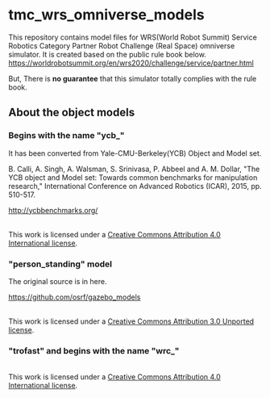 # tmc_wrs_omniverse_models

This repository contains model files for WRS(World Robot Summit) Service Robotics Category Partner Robot Challenge (Real Space) omniverse simulator. It is created based on the public rule book below. \
https://worldrobotsummit.org/en/wrs2020/challenge/service/partner.html

But, There is **no guarantee** that this simulator totally complies with the rule book.

## About the object models

### Begins with the name "ycb_"

It has been converted from Yale-CMU-Berkeley(YCB) Object and Model set.

B. Calli, A. Singh, A. Walsman, S. Srinivasa, P. Abbeel and A. M. Dollar, "The YCB object and Model set: Towards
common benchmarks for manipulation research," International Conference on Advanced Robotics (ICAR), 2015, pp. 510-517.

http://ycbbenchmarks.org/

<br />This work is licensed under a <a rel="license" href="https://creativecommons.org/licenses/by/4.0/">Creative Commons Attribution 4.0 International license</a>.

### "person_standing" model

The original source is in here.

https://github.com/osrf/gazebo_models

<br />This work is licensed under a <a rel="license" href="https://creativecommons.org/licenses/by/3.0/">Creative Commons Attribution 3.0 Unported license</a>.

### "trofast" and begins with the name "wrc_"

<br />This work is licensed under a <a rel="license" href="https://creativecommons.org/licenses/by/4.0/">Creative Commons Attribution 4.0 International license</a>.
